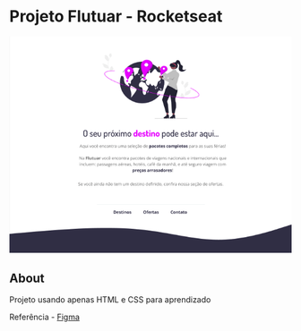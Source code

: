# Projeto Flutuar - Rocketseat 

<img src="./readme/sample.png">

## About <a name = "about"></a>

Projeto usando apenas HTML e CSS para aprendizado

Referência - [Figma](figma.com/file/TN8URrVAWTttqnCvf2WMv5/Projeto01-Extra-Copy?fuid=823996945482469468)